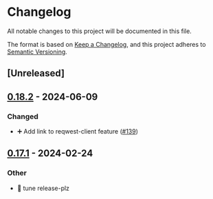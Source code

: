 # Changelog
All notable changes to this project will be documented in this file.

The format is based on [Keep a Changelog](https://keepachangelog.com/en/1.0.0/),
and this project adheres to [Semantic Versioning](https://semver.org/spec/v2.0.0.html).

## [Unreleased]

## [0.18.2](https://github.com/ThomAub/tracing-opentelemetry-instrumentation-sdk/compare/init-tracing-opentelemetry-v0.18.1...init-tracing-opentelemetry-v0.18.2) - 2024-06-09

### <!-- 4 -->Changed
- ➕ Add link to reqwest-client feature ([#139](https://github.com/ThomAub/tracing-opentelemetry-instrumentation-sdk/pull/139))

## [0.17.1](https://github.com/davidB/tracing-opentelemetry-instrumentation-sdk/compare/init-tracing-opentelemetry-v0.17.0...init-tracing-opentelemetry-v0.17.1) - 2024-02-24

### Other
- 👷 tune release-plz
